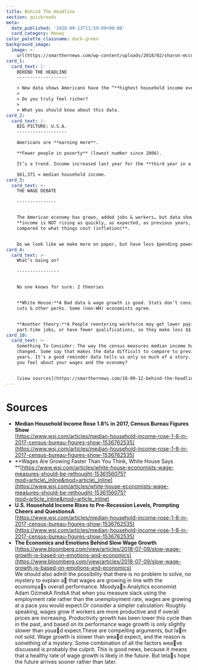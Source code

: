 ```yaml
---
title: Behind The Headline
section: quickreads
meta:
  date_published: '2018-09-13T11:59:09+00:00'
  card_category: Money
color_palette_classname: dark-green
background_image:
  image: >-
    url(https://smarthernews.com/wp-content/uploads/2018/02/sharon-mccutcheon-556371-360x360.jpg)
card_1:
  card_text: |-
    BEHIND THE HEADLINE
    -------------------

    > New data shows Americans have the “**highest household income ever**“…
    > 
    > Do you truly feel richer?
    > 
    > What you should know about this data.
card_2:
  card_text: |-
    BIG PICTURE: U.S.A.
    -------------------

    Americans are **earning more**.

    **Fewer people in poverty** (lowest number since 2006).

    It’s a trend. Income increased last year for the **third year in a row.**

    $61,371 = median household income.
card_3:
  card_text: >-
    THE WAGE DEBATE

    ---------------


    The American economy has grown, added jobs & workers… but data shows our
    **income is NOT rising as quickly, as expected, as previous years, or
    compared to what things cost (inflation)**.


    Do we look like we make more on paper, but have less $pending power?
card_4:
  card_text: >-
    What’s Going on?

    ----------------


    No one knows for sure: 2 theories


    **White House:**A Bad data & wage growth is good. Stats don’t consider tax
    cuts & other perks. Some (non-WH) economists agree.


    **Another theory:**A People reentering workforce may get lower paying or
    part-time jobs, or have fewer qualifications, so they make less $$.
card_10:
  card_text: >-
    Something To Consider: The way the census measures median income has
    changed. Some say that makes the data difficult to compare to previous
    years. It's a good reminder data tells us only so much of a story. How do
    you feel about your wages and the economy?


    [view sources](https://smarthernews.com/18-09-12-behind-the-headline/)
---
```

Sources
=======

*   **Median Household Income Rose 1.8% in 2017, Census Bureau Figures Show**  
    [https://www.wsj.com/articles/median-household-income-rose-1-8-in-2017-census-bureau-figures-show-1536762535](https://www.wsj.com/articles/median-household-income-rose-1-8-in-2017-census-bureau-figures-show-1536762535)
*   **Wages Are Growing Faster Than You Think, White House Says  
    **[https://www.wsj.com/articles/white-house-economists-wage-measures-should-be-rethought-1536156075?mod=article\_inline&mod=article\_inline](https://www.wsj.com/articles/white-house-economists-wage-measures-should-be-rethought-1536156075?mod=article_inline&mod=article_inline)
*   **U.S. Household Income Rises to Pre-Recession Levels, Prompting Cheers and QuestionsA**  
    [https://www.wsj.com/articles/median-household-income-rose-1-8-in-2017-census-bureau-figures-show-1536762535](https://www.wsj.com/articles/median-household-income-rose-1-8-in-2017-census-bureau-figures-show-1536762535)
*   **The Economics and Emotions Behind Slow Wage Growth**  
    [https://www.bloomberg.com/view/articles/2018-07-09/slow-wage-growth-is-based-on-emotions-and-economics](https://www.bloomberg.com/view/articles/2018-07-09/slow-wage-growth-is-based-on-emotions-and-economics)  
    We should also admit the possibility that there is no problem to solve, no mystery to explain a that wages are growing in line with the economyas overall performance. Moodyas Analytics economist Adam OzimekA findsA that when you measure slack using the employment rate rather than the unemployment rate, wages are growing at a pace you would expect.Or consider a simpler calculation: Roughly speaking, wages grow if workers are more productive and if overall prices are increasing. Productivity growth has been lower this cycle than in the past, and based on its performance wage growth is only slightly slower than youad expect.These are compelling arguments, but Iam not sold. Wage growth is slower than wead expect, and the reason is something of a mystery. Some combination of all the factors weave discussed is probably the culprit. This is good news, because it means that a healthy rate of wage growth is likely in the future. But letas hope the future arrives sooner rather than later.